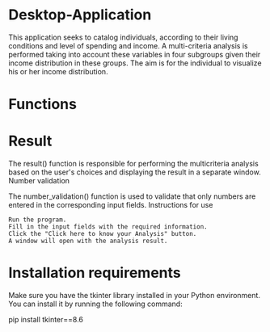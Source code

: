 # Desktop-Application
This application seeks to catalog individuals, according to their living conditions and level of spending and income. A multi-criteria analysis is performed taking into account these variables in four subgroups given their income distribution in these groups. The aim is for the individual to visualize his or her income distribution.
# Functions
# Result

The result() function is responsible for performing the multicriteria analysis based on the user's choices and displaying the result in a separate window.
Number validation

The number_validation() function is used to validate that only numbers are entered in the corresponding input fields.
Instructions for use

    Run the program.
    Fill in the input fields with the required information.
    Click the "Click here to know your Analysis" button.
    A window will open with the analysis result.

# Installation requirements

Make sure you have the tkinter library installed in your Python environment. You can install it by running the following command:

pip install tkinter==8.6


